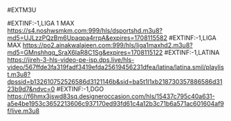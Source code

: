 #EXTM3U 

#EXTINF:-1,LIGA 1 MAX 
https://s4.noshwsmkm.com:999/hls/dsportshd.m3u8?md5=UJLzzPQzBm6Upaqpa4rrpA&expires=1708115582
#EXTINF:-1,LIGA  MAX
https://po2.ainakwalajeen.com:999/hls/liga1maxhd2.m3u8?md5=GMnshhqq_SraX6IaR8C1Sg&expires=1708115122
#EXTINF:-1,LATINA
https://jireh-3-hls-video-pe-isp.dps.live/hls-video/567ffde3fa319fadf3419efda25619456231dfea/latina/latina.smil/playlist.m3u8?dpssid=b132610752526586d3121146b&sid=ba5t1l1xb218730357886586d3123b9d7&ndvc=0
#EXTINF:-1,DGO
https://f6hmx3jswd83sq.designeroccasion.com/hls/15437c795c40a631-a5e4be1953c3652213606c937170ed93fd61c4a12b3c71b6a571ac601604af9f/live.m3u8

